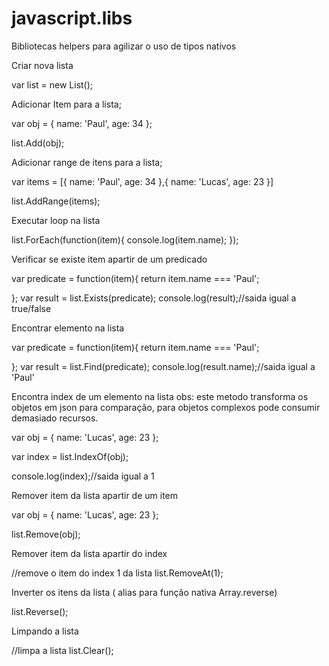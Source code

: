 # javascript.libs
Bibliotecas helpers para agilizar o uso de tipos nativos



Criar nova lista

var list = new List();

Adicionar Item para a lista;

var obj = {
   name: 'Paul', 
   age: 34
};

list.Add(obj);

Adicionar range de itens para a lista;

var items  = [{
   name: 'Paul', 
   age: 34
},{
   name: 'Lucas', 
   age: 23
}]

list.AddRange(items);

Executar loop na lista

list.ForEach(function(item){
	console.log(item.name);
});

Verificar se existe item apartir de um predicado

var predicate = function(item){
	return item.name === 'Paul';
 
};
var result = list.Exists(predicate);
console.log(result);//saida igual a  true/false

Encontrar elemento na lista

var predicate = function(item){
	return item.name === 'Paul';
 
};
var result = list.Find(predicate);
console.log(result.name);//saida igual a 'Paul'

Encontra index de um elemento na lista obs: este metodo transforma os objetos em json para comparação, para objetos complexos pode consumir demasiado recursos.

var obj = {
   name: 'Lucas', 
   age: 23
};

var index = list.IndexOf(obj);

console.log(index);//saida igual a  1

Remover item da lista apartir de um item

var obj = {
   name: 'Lucas', 
   age: 23
};

list.Remove(obj);

Remover item da lista apartir do index

//remove o item do index 1 da lista
list.RemoveAt(1);

Inverter os itens da lista ( alias para função nativa Array.reverse)

list.Reverse();

Limpando a lista

//limpa a lista
list.Clear();

